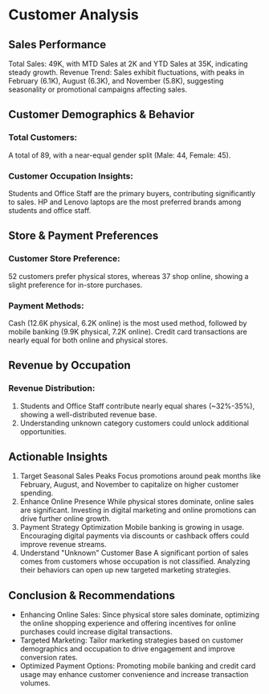 # Customer Analysis
## Sales Performance
Total Sales: 49K, with MTD Sales at 2K and YTD Sales at 35K, indicating steady growth.
Revenue Trend: Sales exhibit fluctuations, with peaks in February (6.1K), August (6.3K), and November (5.8K), suggesting seasonality or promotional campaigns affecting sales.

## Customer Demographics & Behavior
### Total Customers: 
A total of 89, with a near-equal gender split (Male: 44, Female: 45).
### Customer Occupation Insights:
Students and Office Staff are the primary buyers, contributing significantly to sales.
HP and Lenovo laptops are the most preferred brands among students and office staff.

## Store & Payment Preferences
### Customer Store Preference:
52 customers prefer physical stores, whereas 37 shop online, showing a slight preference for in-store purchases.
### Payment Methods:
Cash (12.6K physical, 6.2K online) is the most used method, followed by mobile banking (9.9K physical, 7.2K online).
Credit card transactions are nearly equal for both online and physical stores.

## Revenue by Occupation
### Revenue Distribution:
1. Students and Office Staff contribute nearly equal shares (~32%-35%), showing a well-distributed revenue base.
2. Understanding unknown category customers could unlock additional opportunities.

## Actionable Insights
1. Target Seasonal Sales Peaks
Focus promotions around peak months like February, August, and November to capitalize on higher customer spending.
2. Enhance Online Presence
While physical stores dominate, online sales are significant. Investing in digital marketing and online promotions can drive further online growth.
3. Payment Strategy Optimization
Mobile banking is growing in usage. Encouraging digital payments via discounts or cashback offers could improve revenue streams.
4. Understand "Unknown" Customer Base
A significant portion of sales comes from customers whose occupation is not classified. Analyzing their behaviors can open up new targeted marketing strategies.

## Conclusion & Recommendations
- Enhancing Online Sales: Since physical store sales dominate, optimizing the online shopping experience and offering incentives for online purchases could increase digital transactions.
- Targeted Marketing: Tailor marketing strategies based on customer demographics and occupation to drive engagement and improve conversion rates.
- Optimized Payment Options: Promoting mobile banking and credit card usage may enhance customer convenience and increase transaction volumes.
